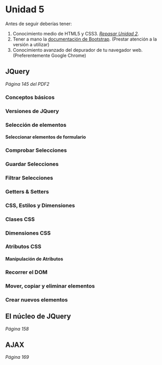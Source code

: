 # Unidad 5

Antes de seguir deberías tener:

1. Conocimiento medio de HTML5 y CSS3. [_Repasar Unidad 2_](/u/unidad2.md).
1. Tener a mano la [documentación de Bootstrap](https://getbootstrap.com/docs/4.1/getting-started/introduction/). (Prestar atención a la versión a utilizar)
1. Conocimiento avanzado del depurador de tu navegador web. (Preferentemente Google Chrome)

## JQuery

_Página 145 del PDF2_

### Conceptos básicos

### Versiones de JQuery

### Selección de elementos

#### Seleccionar elementos de formulario

### Comprobar Selecciones

### Guardar Selecciones

### Filtrar Selecciones

### Getters & Setters

### CSS, Estilos y Dimensiones

### Clases CSS

### Dimensiones CSS

### Atributos CSS

#### Manipulación de Atributos

### Recorrer el DOM

### Mover, copiar y eliminar elementos

### Crear nuevos elementos

## El núcleo de JQuery

_Página 158_

## AJAX

_Página 169_